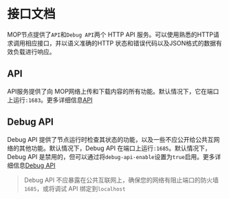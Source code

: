 # 接口文档

MOP节点提供了`API`和`Debug API`两个 HTTP API 服务。可以使用熟悉的HTTP请求调用相应接口，并以语义准确的HTTP 状态和错误代码以及JSON格式的数据有效负载进行响应。

## API

API服务提供了向 MOP网络上传和下载内容的所有功能。默认情况下，它在端口上运行`:1683`。更多详细信息[API](api-reference/api)

## Debug API

Debug API 提供了节点运行时检查其状态的功能，以及一些不应公开给公共互网络的其他功能。默认情况下，Debug API 在端口上运行`:1685`。默认情况下，Debug API 是禁用的，但可以通过将`debug-api-enable`设置为`true`启用。更多详细信息[Debug API](api-reference/debug-api)

> Debug API 不应暴露在公共互联网上，确保您的网络有阻止端口的防火墙`1685`，或将调试 API 绑定到`localhost`
